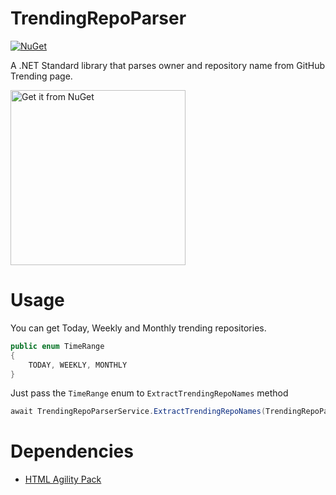 # TrendingRepoParser
[![NuGet](https://img.shields.io/nuget/dt/TrendingRepoParser.svg)](https://www.nuget.org/packages/TrendingRepoParser)

A .NET Standard library that parses owner and repository name from GitHub Trending page.

<a href="https://www.nuget.org/packages/TrendingRepoParser/"><img src="http://i.pi.gy/r8Wr.png" alt="Get it from NuGet" width='280' /></a>

# Usage
You can get Today, Weekly and Monthly trending repositories.
```csharp
public enum TimeRange
{
    TODAY, WEEKLY, MONTHLY
}
```
Just pass the `TimeRange` enum to `ExtractTrendingRepoNames` method
```csharp
await TrendingRepoParserService.ExtractTrendingRepoNames(TrendingRepoParserService.TimeRange.TODAY);
```
# Dependencies
* [HTML Agility Pack](https://www.nuget.org/packages/HtmlAgilityPack)
